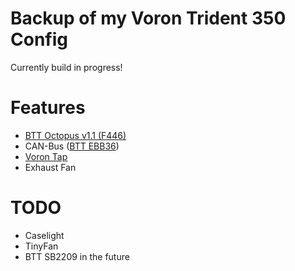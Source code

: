 Backup of my Voron Trident 350 Config
=============

Currently build in progress!

Features
=============
- [BTT Octopus v1.1 (F446)](https://github.com/bigtreetech/EBB)
- CAN-Bus ([BTT EBB36](https://github.com/bigtreetech/EBB))
- [Voron Tap](https://github.com/VoronDesign/Voron-Tap)
- Exhaust Fan

TODO
=============
- Caselight
- TinyFan
- BTT SB2209 in the future
